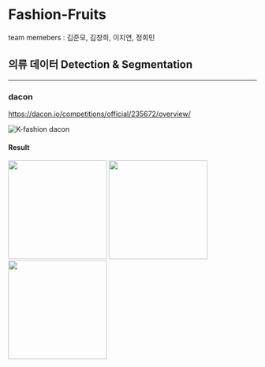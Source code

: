 # Fashion-Fruits 

team memebers : 김준모, 김창희, 이지연, 정희민

## 의류 데이터 Detection & Segmentation

-------

### dacon 
https://dacon.io/competitions/official/235672/overview/

![K-fashion dacon](https://user-images.githubusercontent.com/68838305/100974983-a11c3b00-3580-11eb-83f8-4ae14f192592.png)


#### Result 

<div>
   <img width = "200" src = "https://user-images.githubusercontent.com/68838305/100975758-dd03d000-3581-11eb-95ee-a6562948a3ba.png"
        </div>
   <img width = "200" src = "https://user-images.githubusercontent.com/68838305/100975765-decd9380-3581-11eb-995f-75e19b43dd8c.png"
        </div>
  <img width = "200" src = "https://user-images.githubusercontent.com/68838305/100975766-e0975700-3581-11eb-88a3-d05be27bb9bc.png"     
</div>



